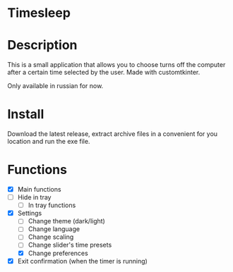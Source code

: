 # Timesleep
 
# Description

This is a small application that allows you to choose turns off the computer after a certain time selected by the user. Made with customtkinter.

Only available in russian for now.

# Install

Download the latest release, extract archive files in a convenient for you location and run the exe file.

# Functions

- [x] Main functions
- [ ] Hide in tray
    - [ ] In tray functions
- [x] Settings
    - [ ] Change theme (dark/light)
    - [ ] Change language
    - [ ] Change scaling
    - [ ] Change slider's time presets
    - [x] Change preferences
- [x] Exit confirmation (when the timer is running)
